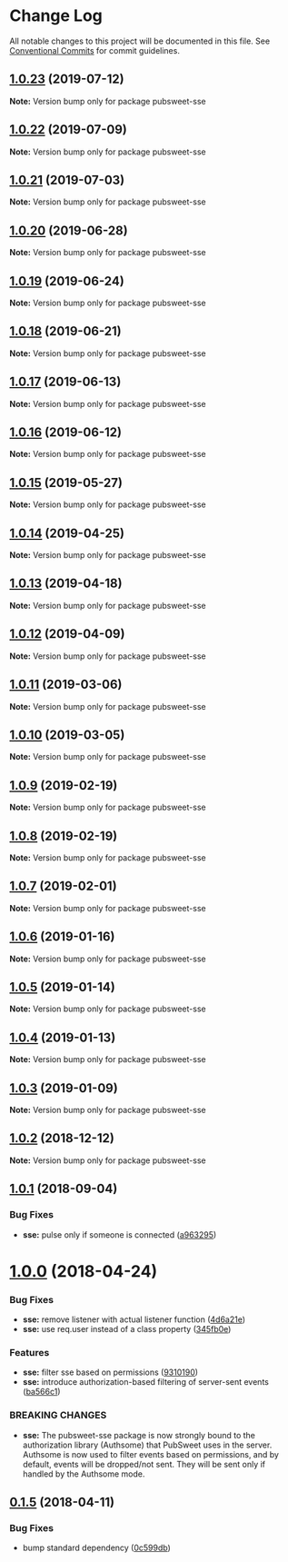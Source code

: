 # Change Log

All notable changes to this project will be documented in this file.
See [Conventional Commits](https://conventionalcommits.org) for commit guidelines.

## [1.0.23](http://gitlab.coko.foundation/pubsweet/pubsweet/compare/pubsweet-sse@1.0.22...pubsweet-sse@1.0.23) (2019-07-12)

**Note:** Version bump only for package pubsweet-sse





## [1.0.22](http://gitlab.coko.foundation/pubsweet/pubsweet/compare/pubsweet-sse@1.0.21...pubsweet-sse@1.0.22) (2019-07-09)

**Note:** Version bump only for package pubsweet-sse





## [1.0.21](http://gitlab.coko.foundation/pubsweet/pubsweet/compare/pubsweet-sse@1.0.20...pubsweet-sse@1.0.21) (2019-07-03)

**Note:** Version bump only for package pubsweet-sse





## [1.0.20](http://gitlab.coko.foundation/pubsweet/pubsweet/compare/pubsweet-sse@1.0.19...pubsweet-sse@1.0.20) (2019-06-28)

**Note:** Version bump only for package pubsweet-sse





## [1.0.19](http://gitlab.coko.foundation/pubsweet/pubsweet/compare/pubsweet-sse@1.0.18...pubsweet-sse@1.0.19) (2019-06-24)

**Note:** Version bump only for package pubsweet-sse





## [1.0.18](http://gitlab.coko.foundation/pubsweet/pubsweet/compare/pubsweet-sse@1.0.17...pubsweet-sse@1.0.18) (2019-06-21)

**Note:** Version bump only for package pubsweet-sse





## [1.0.17](http://gitlab.coko.foundation/pubsweet/pubsweet/compare/pubsweet-sse@1.0.16...pubsweet-sse@1.0.17) (2019-06-13)

**Note:** Version bump only for package pubsweet-sse





## [1.0.16](http://gitlab.coko.foundation/pubsweet/pubsweet/compare/pubsweet-sse@1.0.15...pubsweet-sse@1.0.16) (2019-06-12)

**Note:** Version bump only for package pubsweet-sse





## [1.0.15](http://gitlab.coko.foundation/pubsweet/pubsweet/compare/pubsweet-sse@1.0.14...pubsweet-sse@1.0.15) (2019-05-27)

**Note:** Version bump only for package pubsweet-sse





## [1.0.14](http://gitlab.coko.foundation/pubsweet/pubsweet/compare/pubsweet-sse@1.0.13...pubsweet-sse@1.0.14) (2019-04-25)

**Note:** Version bump only for package pubsweet-sse





## [1.0.13](http://gitlab.coko.foundation/pubsweet/pubsweet/compare/pubsweet-sse@1.0.12...pubsweet-sse@1.0.13) (2019-04-18)

**Note:** Version bump only for package pubsweet-sse





## [1.0.12](http://gitlab.coko.foundation/pubsweet/pubsweet/compare/pubsweet-sse@1.0.11...pubsweet-sse@1.0.12) (2019-04-09)

**Note:** Version bump only for package pubsweet-sse





## [1.0.11](http://gitlab.coko.foundation/pubsweet/pubsweet/compare/pubsweet-sse@1.0.10...pubsweet-sse@1.0.11) (2019-03-06)

**Note:** Version bump only for package pubsweet-sse





## [1.0.10](http://gitlab.coko.foundation/pubsweet/pubsweet/compare/pubsweet-sse@1.0.9...pubsweet-sse@1.0.10) (2019-03-05)

**Note:** Version bump only for package pubsweet-sse





## [1.0.9](http://gitlab.coko.foundation/pubsweet/pubsweet/compare/pubsweet-sse@1.0.8...pubsweet-sse@1.0.9) (2019-02-19)

**Note:** Version bump only for package pubsweet-sse





## [1.0.8](http://gitlab.coko.foundation/pubsweet/pubsweet/compare/pubsweet-sse@1.0.7...pubsweet-sse@1.0.8) (2019-02-19)

**Note:** Version bump only for package pubsweet-sse





## [1.0.7](http://gitlab.coko.foundation/pubsweet/pubsweet/compare/pubsweet-sse@1.0.6...pubsweet-sse@1.0.7) (2019-02-01)

**Note:** Version bump only for package pubsweet-sse





## [1.0.6](http://gitlab.coko.foundation/pubsweet/pubsweet/compare/pubsweet-sse@1.0.5...pubsweet-sse@1.0.6) (2019-01-16)

**Note:** Version bump only for package pubsweet-sse





## [1.0.5](http://gitlab.coko.foundation/pubsweet/pubsweet/compare/pubsweet-sse@1.0.4...pubsweet-sse@1.0.5) (2019-01-14)

**Note:** Version bump only for package pubsweet-sse





## [1.0.4](http://gitlab.coko.foundation/pubsweet/pubsweet/compare/pubsweet-sse@1.0.3...pubsweet-sse@1.0.4) (2019-01-13)

**Note:** Version bump only for package pubsweet-sse





## [1.0.3](http://gitlab.coko.foundation/pubsweet/pubsweet/compare/pubsweet-sse@1.0.2...pubsweet-sse@1.0.3) (2019-01-09)

**Note:** Version bump only for package pubsweet-sse





## [1.0.2](http://gitlab.coko.foundation/pubsweet/pubsweet/compare/pubsweet-sse@1.0.1...pubsweet-sse@1.0.2) (2018-12-12)

**Note:** Version bump only for package pubsweet-sse





<a name="1.0.1"></a>
## [1.0.1](http://gitlab.coko.foundation/pubsweet/pubsweet/compare/pubsweet-sse@1.0.0...pubsweet-sse@1.0.1) (2018-09-04)


### Bug Fixes

* **sse:** pulse only if someone is connected ([a963295](http://gitlab.coko.foundation/pubsweet/pubsweet/commit/a963295))




<a name="1.0.0"></a>
# [1.0.0](http://gitlab.coko.foundation/pubsweet/pubsweet/compare/pubsweet-sse@0.1.5...pubsweet-sse@1.0.0) (2018-04-24)


### Bug Fixes

* **sse:** remove listener with actual listener function ([4d6a21e](http://gitlab.coko.foundation/pubsweet/pubsweet/commit/4d6a21e))
* **sse:** use req.user instead of a class property ([345fb0e](http://gitlab.coko.foundation/pubsweet/pubsweet/commit/345fb0e))


### Features

* **sse:** filter sse based on permissions ([9310190](http://gitlab.coko.foundation/pubsweet/pubsweet/commit/9310190))
* **sse:** introduce authorization-based filtering of server-sent events ([ba566c1](http://gitlab.coko.foundation/pubsweet/pubsweet/commit/ba566c1))


### BREAKING CHANGES

* **sse:** The pubsweet-sse package is now strongly bound to the authorization library
(Authsome) that PubSweet uses in the server. Authsome is now used to filter events based on
permissions, and by default, events will be dropped/not sent. They will be sent only if handled by
the Authsome mode.




<a name="0.1.5"></a>
## [0.1.5](http://gitlab.coko.foundation/pubsweet/pubsweet/compare/pubsweet-sse@0.1.4...pubsweet-sse@0.1.5) (2018-04-11)


### Bug Fixes

* bump standard dependency ([0c599db](http://gitlab.coko.foundation/pubsweet/pubsweet/commit/0c599db))
